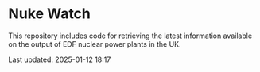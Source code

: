 # Nuke Watch

This repository includes code for retrieving the latest information available on the output of EDF nuclear power plants in the UK.

Last updated: 2025-01-12 18:17